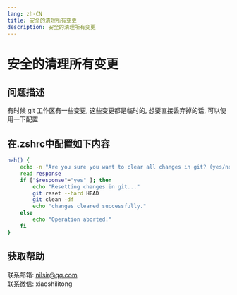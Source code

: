```yaml
---
lang: zh-CN
title: 安全的清理所有变更
description: 安全的清理所有变更
---
```


# 安全的清理所有变更

## 问题描述
有时候 git 工作区有一些变更, 这些变更都是临时的, 想要直接丢弃掉的话, 可以使用一下配置

## 在.zshrc中配置如下内容
```bash
nah() {
    echo -n "Are you sure you want to clear all changes in git? (yes/no): "
    read response
    if ["$response"="yes" ]; then
        echo "Resetting changes in git..."
        git reset --hard HEAD
        git clean -df
        echo "changes cleared successfully."
    else
        echo "Operation aborted."
    fi
}
```

## 获取帮助

联系邮箱: nilsir@qq.com<br>
联系微信: xiaoshilitong
